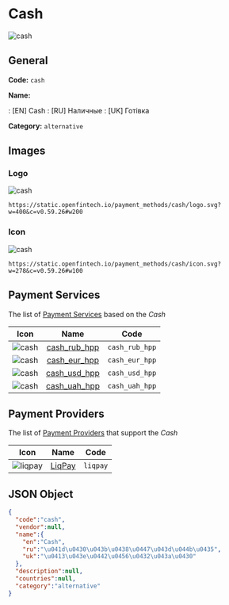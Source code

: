 
# Cash 
![cash](https://static.openfintech.io/payment_methods/cash/logo.svg?w=400&c=v0.59.26#w200)  

## General 
**Code:** `cash` 
 
**Name:** 
 
:	[EN] Cash 
:	[RU] Наличные 
:	[UK] Готівка 
 
**Category:** `alternative` 
 

## Images 

### Logo 
![cash](https://static.openfintech.io/payment_methods/cash/logo.svg?w=400&c=v0.59.26#w200)  

```
https://static.openfintech.io/payment_methods/cash/logo.svg?w=400&c=v0.59.26#w200
```  

### Icon 
![cash](https://static.openfintech.io/payment_methods/cash/icon.svg?w=278&c=v0.59.26#w100)  

```
https://static.openfintech.io/payment_methods/cash/icon.svg?w=278&c=v0.59.26#w100
```  

## Payment Services 
 
The list of [Payment Services](/payment-services/) based on the _Cash_ 

|Icon|Name|Code| 
|:---:|:---:|:---:| 
|![cash](https://static.openfintech.io/payment_methods/cash/icon.svg?w=278&c=v0.59.26#w100) |[cash_rub_hpp](/payment-services/cash_rub_hpp/)|`cash_rub_hpp`| 
|![cash](https://static.openfintech.io/payment_methods/cash/icon.svg?w=278&c=v0.59.26#w100) |[cash_eur_hpp](/payment-services/cash_eur_hpp/)|`cash_eur_hpp`| 
|![cash](https://static.openfintech.io/payment_methods/cash/icon.svg?w=278&c=v0.59.26#w100) |[cash_usd_hpp](/payment-services/cash_usd_hpp/)|`cash_usd_hpp`| 
|![cash](https://static.openfintech.io/payment_methods/cash/icon.svg?w=278&c=v0.59.26#w100) |[cash_uah_hpp](/payment-services/cash_uah_hpp/)|`cash_uah_hpp`| 
 

## Payment Providers 
 
The list of [Payment Providers](/payment-providers/) that support the _Cash_ 

|Icon|Name|Code| 
|:---:|:---:|:---:| 
|![liqpay](https://static.openfintech.io/payment_providers/liqpay/icon.svg?w=278&c=v0.59.26#w100) |[LiqPay](/payment-providers/liqpay/)|`liqpay`| 
 

## JSON Object 

```json
{
  "code":"cash",
  "vendor":null,
  "name":{
    "en":"Cash",
    "ru":"\u041d\u0430\u043b\u0438\u0447\u043d\u044b\u0435",
    "uk":"\u0413\u043e\u0442\u0456\u0432\u043a\u0430"
  },
  "description":null,
  "countries":null,
  "category":"alternative"
}
```  
